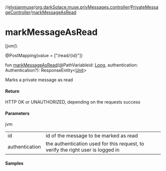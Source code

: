 //[elysianmuse](../../../index.md)/[org.darkSolace.muse.privMessages.controller](../index.md)/[PrivateMessageController](index.md)/[markMessageAsRead](mark-message-as-read.md)

# markMessageAsRead

[jvm]\

@PostMapping(value = [&quot;/read/{id}&quot;])

fun [markMessageAsRead](mark-message-as-read.md)(@PathVariableid: [Long](https://kotlinlang.org/api/latest/jvm/stdlib/kotlin/-long/index.html), authentication: Authentication?): ResponseEntity&lt;[Unit](https://kotlinlang.org/api/latest/jvm/stdlib/kotlin/-unit/index.html)&gt;

Marks a private message as read

#### Return

HTTP OK or UNAUTHORIZED, depending on the requests success

#### Parameters

jvm

| | |
|---|---|
| id | id of the message to be marked as read |
| authentication | the authentication used for this request, to verify the right user is logged in |

#### Samples
